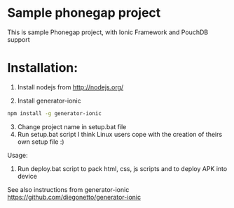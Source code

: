 Sample phonegap project
===============
This is sample Phonegap project, with Ionic Framework and PouchDB support

Installation:
===============

1. Install nodejs from http://nodejs.org/

2. Install generator-ionic
```sh
npm install -g generator-ionic
```

3. Change project name in setup.bat file
4. Run setup.bat script
I think Linux users cope with the creation of theirs own setup file :)

Usage:
1. Run deploy.bat script to pack html, css, js scripts and to deploy APK into device

See also instructions from generator-ionic https://github.com/diegonetto/generator-ionic 


